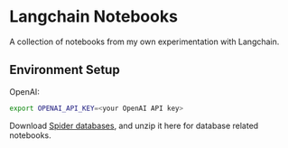 # Langchain Notebooks

A collection of notebooks from my own experimentation with Langchain.

## Environment Setup

OpenAI:

```bash
export OPENAI_API_KEY=<your OpenAI API key>
```

Download [Spider databases](https://yale-lily.github.io/spider), and unzip it here for database related notebooks.
